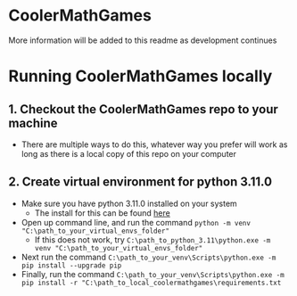# CoolerMathGames
More information will be added to this readme as development continues

# Running CoolerMathGames locally

## 1. Checkout the CoolerMathGames repo to your machine
- There are multiple ways to do this, whatever way you prefer will work as long as there is a local copy of this repo on your computer
## 2. Create virtual environment for python 3.11.0
- Make sure you have python 3.11.0 installed on your system
  - The install for this can be found [here](https://www.python.org/downloads/release/python-3110/)
- Open up command line, and run the command `python -m venv "C:\path_to_your_virtual_envs_folder"`
  - If this does not work, try `C:\path_to_python_3.11\python.exe -m venv "C:\path_to_your_virtual_envs_folder"`
- Next run the command `C:\path_to_your_venv\Scripts\python.exe -m pip install --upgrade pip`
- Finally, run the command `C:\path_to_your_venv\Scripts\python.exe -m pip install -r "C:\path_to_local_coolermathgames\requirements.txt`